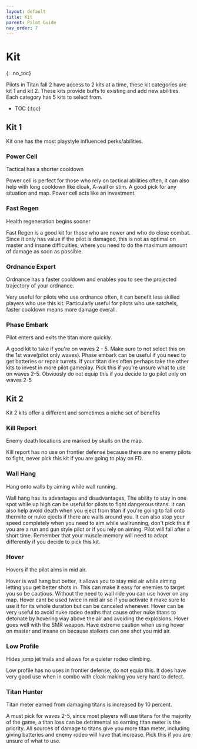 ```yaml
---
layout: default
title: Kit
parent: Pilot Guide
nav_order: 7
---
```


# Kit
{: .no_toc}

Pilots in Titan fall 2 have access to 2 kits at a time, these kit categories are kit 1 and kit 2. These kits provide buffs to existing and add new abilities. Each category has 5 kits to select from.

- TOC
{:toc}

## Kit 1

Kit one has the most playstyle influenced perks/abilities.

### Power Cell

Tactical has a shorter cooldown

Power cell is perfect for those who rely on tactical abilities often, it can also help with long cooldown like cloak, A-wall or stim. A good pick for any situation and map. Power cell acts like an investment. 

### Fast Regen

Health regeneration begins sooner

Fast Regen is a good kit for those who are newer and who do close combat. Since it only has value if the pilot is damaged, this is not as optimal on master and insane difficulties, where you need to do the maximum amount of damage as soon as possible. 

### Ordnance Expert

Ordnance has a faster cooldown and enables you to see the projected trajectory of your ordnance. 

Very useful for pilots who use ordnance often, it can benefit less skilled players who use this kit. Particularly useful for pilots who use satchels, faster cooldown means more damage overall.

### Phase Embark

Pilot enters and exits the titan more quickly.

A good kit to take if you're on waves 2 - 5. Make sure to not select this on the 1st wave(pilot only waves). Phase embark can be useful if you need to get batteries or repair turrets. If your titan dies often perhaps take the other kits to invest in more pilot gameplay. Pick this if you're unsure what to use on waves 2-5. Obviously do not equip this if you decide to go pilot only on waves 2-5

## Kit 2

Kit 2 kits offer a different and sometimes a niche set of benefits

### Kill Report

Enemy death locations are marked by skulls on the map.

Kill report has no use on frontier defense because there are no enemy pilots to fight, never pick this kit if you are going to play on FD. 

### Wall Hang

Hang onto walls by aiming while wall running.

Wall hang has its advantages and disadvantages, The ability to stay in one spot while up high can be useful for pilots to fight dangerous titans. It can also help avoid death when you eject from titan if you're going to fall onto thermite or nuke ejects if there are walls around you. It can also stop your speed completely when you need to aim while wallrunning, don't pick this if you are a run and gun style pilot or if you rely on aiming. Pilot will fall after a short time. Remember that your muscle memory will need to adapt differently if you decide to pick this kit.

### Hover

Hovers if the pilot aims in mid air. 

Hover is wall hang but better, it allows you to stay mid air while aiming letting you get better shots in. This can make it easy for enemies to target you so be cautious. Without the need to wall ride you can use hover on any map. Hover cant be used twice in mid air so if you activate it make sure to use it for its whole duration but can be canceled whenever. Hover can be very useful to avoid nuke rodeo deaths that cause other nuke titans to detonate by hovering way above the air and avoiding the explosions. Hover goes well with the SMR weapon. Have extreme caution when using hover on master and insane on because stalkers can one shot you mid air. 

### Low Profile

Hides jump jet trails and allows for a quieter rodeo climbing. 

Low profile has no uses in frontier defense, do not equip this. It does have very good use when in combo with cloak making you very hard to detect. 

### Titan Hunter

Titan meter earned from damaging titans is increased by 10 percent.

A must pick for waves 2-5, since most players will use titans for the majority of the game, a titan loss can be detrimental so earning titan meter is the priority. All sources of damage to titans give you more titan meter, including giving batteries and enemy rodeo will have that increase. Pick this if you are unsure of what to use.